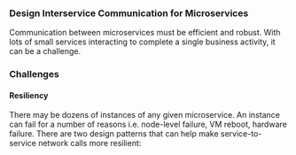### Design Interservice Communication for Microservices

Communication between microservices must be efficient and robust. With lots of small services interacting to complete a single business activity, it can be a challenge.


### Challenges

#### Resiliency

There may be dozens of instances of any given microservice. An instance can fail for a number of reasons i.e. node-level failure, VM reboot, hardware failure. There are two design patterns that can help make service-to-service network calls more resilient:
